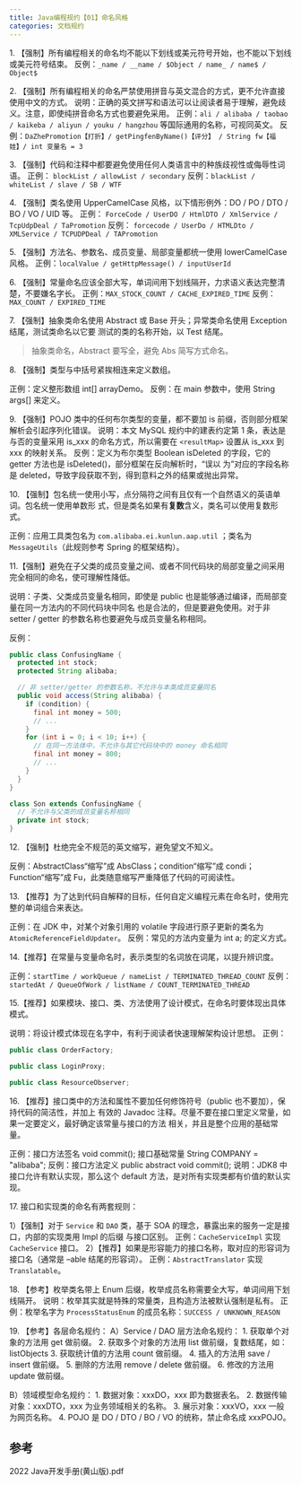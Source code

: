```yaml
---
title: Java编程规约【01】命名风格
categories: 文档规约
---
```


1\. 【强制】所有编程相关的命名均不能以下划线或美元符号开始，也不能以下划线或美元符号结束。
反例：`_name / __name / $Object / name_ / name$ / Object$`

2\. 【强制】所有编程相关的命名严禁使用拼音与英文混合的方式，更不允许直接使用中文的方式。
说明：正确的英文拼写和语法可以让阅读者易于理解，避免歧义。注意，即使纯拼音命名方式也要避免采用。
正例：`ali / alibaba / taobao / kaikeba / aliyun / youku / hangzhou` 等国际通用的名称，可视同英文。
反例：`DaZhePromotion【打折】/ getPingfenByName()【评分】 / String fw【福娃】/ int 变量名 = 3`

3\. 【强制】代码和注释中都要避免使用任何人类语言中的种族歧视性或侮辱性词语。
正例： `blockList / allowList / secondary`
反例：`blackList / whiteList / slave / SB / WTF`

4\. 【强制】类名使用 UpperCamelCase 风格，以下情形例外：DO / PO / DTO / BO / VO / UID 等。
正例： `ForceCode / UserDO / HtmlDTO / XmlService / TcpUdpDeal / TaPromotion`
反例： `forcecode / UserDo / HTMLDto / XMLService / TCPUDPDeal / TAPromotion`

5\. 【强制】方法名、参数名、成员变量、局部变量都统一使用 lowerCamelCase 风格。
正例：`localValue / getHttpMessage() / inputUserId`

6\. 【强制】常量命名应该全部大写，单词间用下划线隔开，力求语义表达完整清楚，不要嫌名字长。
正例：`MAX_STOCK_COUNT / CACHE_EXPIRED_TIME`
反例：`MAX_COUNT / EXPIRED_TIME`

7\. 【强制】抽象类命名使用 Abstract 或 Base 开头；异常类命名使用 Exception 结尾，测试类命名以它要 测试的类的名称开始，以 Test 结尾。

> 抽象类命名，Abstract 要写全，避免 Abs 简写方式命名。

8\. 【强制】类型与中括号紧挨相连来定义数组。

正例：定义整形数组 int[] arrayDemo。 反例：在 main 参数中，使用 String args[] 来定义。

9\. 【强制】POJO 类中的任何布尔类型的变量，都不要加 is 前缀，否则部分框架解析会引起序列化错误。
说明：本文 MySQL 规约中的建表约定第 1 条，表达是与否的变量采用 is_xxx 的命名方式，所以需要在 `<resultMap>` 设置从 is_xxx 到 xxx 的映射关系。
反例：定义为布尔类型 Boolean isDeleted 的字段，它的 getter 方法也是 isDeleted()，部分框架在反向解析时，“误以 为”对应的字段名称是 deleted，导致字段获取不到，得到意料之外的结果或抛出异常。

10\. 【强制】包名统一使用小写，点分隔符之间有且仅有一个自然语义的英语单词。包名统一使用单数形 式，但是类名如果有**复数**含义，类名可以使用复数形式。

正例：应用工具类包名为 `com.alibaba.ei.kunlun.aap.util` ；类名为 `MessageUtils`（此规则参考 Spring 的框架结构）。

11.【强制】避免在子父类的成员变量之间、或者不同代码块的局部变量之间采用完全相同的命名，使可理解性降低。

说明：子类、父类成员变量名相同，即使是 public 也是能够通过编译，而局部变量在同一方法内的不同代码块中同名 也是合法的，但是要避免使用。对于非 setter / getter 的参数名称也要避免与成员变量名称相同。

反例：

```java
public class ConfusingName {
  protected int stock;
  protected String alibaba;

  // 非 setter/getter 的参数名称，不允许与本类成员变量同名
  public void access(String alibaba) {
    if (condition) {
      final int money = 500;
      // ...
    }
    for (int i = 0; i < 10; i++) {
      // 在同一方法体中，不允许与其它代码块中的 money 命名相同
      final int money = 800;
      // ...
    }
  }
}

class Son extends ConfusingName {
  // 不允许与父类的成员变量名称相同
  private int stock;
}
```

12\. 【强制】杜绝完全不规范的英文缩写，避免望文不知义。

反例：AbstractClass“缩写”成 AbsClass；condition“缩写”成 condi；Function“缩写”成 Fu，此类随意缩写严重降低了代码的可阅读性。

13\. 【推荐】为了达到代码自解释的目标，任何自定义编程元素在命名时，使用完整的单词组合来表达。

正例：在 JDK 中，对某个对象引用的 volatile 字段进行原子更新的类名为 `AtomicReferenceFieldUpdater`。
反例：常见的方法内变量为 int a; 的定义方式。

14\.【推荐】在常量与变量命名时，表示类型的名词放在词尾，以提升辨识度。

正例：`startTime / workQueue / nameList / TERMINATED_THREAD_COUNT`
反例：`startedAt / QueueOfWork / listName / COUNT_TERMINATED_THREAD`

15.【推荐】如果模块、接口、类、方法使用了设计模式，在命名时要体现出具体模式。

说明：将设计模式体现在名字中，有利于阅读者快速理解架构设计思想。 正例：

```java
public class OrderFactory;

public class LoginProxy;

public class ResourceObserver;
```

16\. 【推荐】接口类中的方法和属性不要加任何修饰符号（public 也不要加），保持代码的简洁性，并加上 有效的 Javadoc 注释。尽量不要在接口里定义常量，如果一定要定义，最好确定该常量与接口的方法 相关，并且是整个应用的基础常量。

正例：接口方法签名 void commit();
     接口基础常量 String COMPANY = "alibaba";
反例：接口方法定义 public abstract void commit();
说明：JDK8 中接口允许有默认实现，那么这个 default 方法，是对所有实现类都有价值的默认实现。

17\. 接口和实现类的命名有两套规则：

1）【强制】对于 `Service` 和 `DAO` 类，基于 SOA 的理念，暴露出来的服务一定是接口，内部的实现类用 Impl 的后缀 与接口区别。
正例：`CacheServiceImpl` 实现 `CacheService` 接口。
2）【推荐】如果是形容能力的接口名称，取对应的形容词为接口名（通常是 –able 结尾的形容词）。 正例：`AbstractTranslator` 实现 `Translatable`。

18\. 【参考】枚举类名带上 Enum 后缀，枚举成员名称需要全大写，单词间用下划线隔开。
说明：枚举其实就是特殊的常量类，且构造方法被默认强制是私有。
正例：枚举名字为 `ProcessStatusEnum` 的成员名称：`SUCCESS / UNKNOWN_REASON`

19\. 【参考】各层命名规约：
A）Service / DAO 层方法命名规约：
  1\. 获取单个对象的方法用 get 做前缀。
  2\. 获取多个对象的方法用 list 做前缀，复数结尾，如：listObjects
  3\. 获取统计值的方法用 count 做前缀。
  4\. 插入的方法用 save / insert 做前缀。
  5\. 删除的方法用 remove / delete 做前缀。
  6\. 修改的方法用 update 做前缀。

B）领域模型命名规约：
  1\. 数据对象：xxxDO，xxx 即为数据表名。
  2\. 数据传输对象：xxxDTO，xxx 为业务领域相关的名称。
  3\. 展示对象：xxxVO，xxx 一般为网页名称。
  4\. POJO 是 DO / DTO / BO / VO 的统称，禁止命名成 xxxPOJO。

## 参考

2022 Java开发手册(黄山版).pdf
